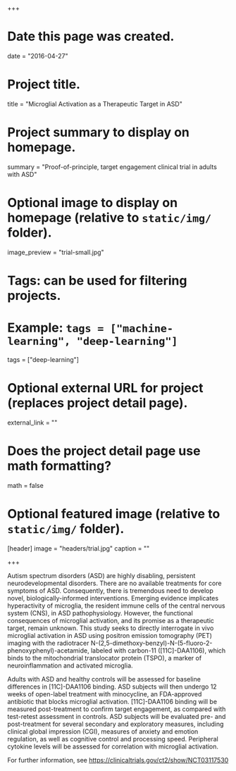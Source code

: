 +++
# Date this page was created.
date = "2016-04-27"

# Project title.
title = "Microglial Activation as a Therapeutic Target in ASD"

# Project summary to display on homepage.
summary = "Proof-of-principle, target engagement clinical trial in adults with ASD"

# Optional image to display on homepage (relative to `static/img/` folder).
image_preview = "trial-small.jpg"

# Tags: can be used for filtering projects.
# Example: `tags = ["machine-learning", "deep-learning"]`
tags = ["deep-learning"]

# Optional external URL for project (replaces project detail page).
external_link = ""

# Does the project detail page use math formatting?
math = false

# Optional featured image (relative to `static/img/` folder).
[header]
image = "headers/trial.jpg"
caption = ""

+++

Autism spectrum disorders (ASD) are highly disabling, persistent neurodevelopmental disorders. There
are no available treatments for core symptoms of ASD. Consequently, there is tremendous need to develop novel, biologically-informed interventions. Emerging evidence implicates hyperactivity of microglia, the resident immune cells of the central nervous system (CNS), in ASD pathophysiology. However, the functional consequences of microglial activation, and its promise as a therapeutic target, remain unknown. This study seeks to directly interrogate in vivo microglial activation in ASD using positron emission tomography (PET) imaging with the radiotracer N-(2,5-dimethoxy-benzyl)-N-(5-fluoro-2-phenoxyphenyl)-acetamide, labeled with carbon-11 ([11C]-DAA1106), which binds to the mitochondrial translocator protein (TSPO), a marker of neuroinflammation and activated microglia.


Adults with ASD and healthy controls will be assessed for baseline differences in [11C]-DAA1106 binding. ASD subjects will then undergo 12 weeks of open-label treatment with minocycline, an FDA-approved antibiotic that blocks microglial activation. [11C]-DAA1106 binding will be measured post-treatment to confirm target engagement, as compared with test-retest assessment in controls. ASD subjects will be evaluated pre- and post-treatment for several secondary and exploratory measures, including clinical global impression (CGI), measures of anxiety and emotion regulation, as well as cognitive control and processing speed. Peripheral cytokine levels will be assessed for correlation with microglial activation.

For further information, see https://clinicaltrials.gov/ct2/show/NCT03117530
